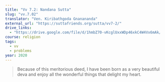 ```yaml
---
title: "Vv 7.2: Nandana Sutta"
slug: "vv.7.02"
translator: "Ven. Kiribathgoda Gnanananda"
external_url: "https://suttafriends.org/sutta/vv7-2/"
drive_links:
  - "https://drive.google.com/file/d/1hmbZ70-vKcglUxxWDp46xkC4W4Vx6mAk/view?usp=drivesdk"
course: religion
tags:
  - vv
  - problems
year: 2020
---
```


> Because of this meritorious deed, I have been born as a very beautiful deva and enjoy all the wonderful things that delight my heart.
